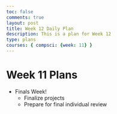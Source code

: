 ```yaml
---
toc: false
comments: true
layout: post
title: Week 12 Daily Plan
description: This is a plan for Week 12
type: plans
courses: { compsci: {week: 11} }
---
```


# Week 11 Plans

- Finals Week!
  - Finalize projects
  - Prepare for final individual review